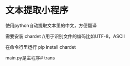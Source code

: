 # 文本提取小程序

使用python自动提取文本里的中文，方便翻译

需要安装 chardet //用于识别文件的编码比如UTF-8，ASCII


在命令行里运行
pip install chardet

main.py是主程序# trans
